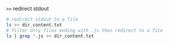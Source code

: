 `>>` redirect stdout

```sh
# redirect stdout to a file
ls >> dir_content.txt
# filter only files ending with .js then redirect to a file
ls | grep *.js >> dir_content.txt
```
